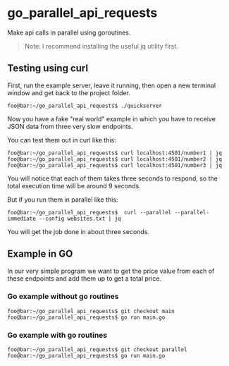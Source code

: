 # go_parallel_api_requests
Make api calls in parallel using goroutines.

> Note: I recommend installing the useful jq utility first.

## Testing using curl

 First, run the example server, leave it running, then open a new terminal window and get back to the project folder.
```console
foo@bar:~/go_parallel_api_requests$ ./quickserver
```
Now you have a fake "real world" example in which you have to receive JSON data from three very slow endpoints.

You can test them out in curl like this:
```console
foo@bar:~/go_parallel_api_requests$ curl localhost:4501/number1 | jq
foo@bar:~/go_parallel_api_requests$ curl localhost:4501/number2 | jq
foo@bar:~/go_parallel_api_requests$ curl localhost:4501/number3 | jq
```
You will notice that each of them takes three seconds to respond, so the total execution time will be around 9 seconds.

But if you run them in parallel like this:
```console
foo@bar:~/go_parallel_api_requests$  curl --parallel --parallel-immediate --config websites.txt | jq
```
You will get the job done in about three seconds.

## Example in GO

In our very simple program we want to get the price value from each of these endpoints and add them up to get a total price.

### Go example without go routines
```console
foo@bar:~/go_parallel_api_requests$ git checkout main
foo@bar:~/go_parallel_api_requests$ go run main.go
```
### Go example with go routines
```console
foo@bar:~/go_parallel_api_requests$ git checkout parallel
foo@bar:~/go_parallel_api_requests$ go run main.go
```
